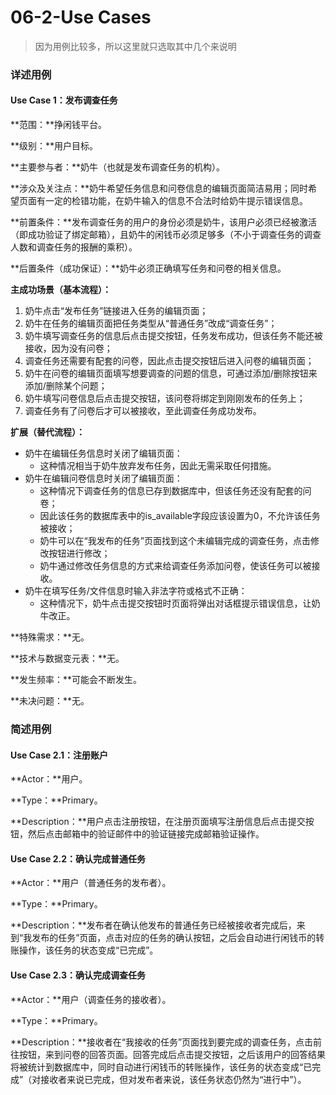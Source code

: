 # 06-2-Use Cases

> 因为用例比较多，所以这里就只选取其中几个来说明

### 详述用例

#### Use Case 1：发布调查任务

**范围：**挣闲钱平台。

**级别：**用户目标。

**主要参与者：**奶牛（也就是发布调查任务的机构）。

**涉众及关注点：**奶牛希望任务信息和问卷信息的编辑页面简洁易用；同时希望页面有一定的检错功能，在奶牛输入的信息不合法时给奶牛提示错误信息。

**前置条件：**发布调查任务的用户的身份必须是奶牛，该用户必须已经被激活（即成功验证了绑定邮箱），且奶牛的闲钱币必须足够多（不小于调查任务的调查人数和调查任务的报酬的乘积）。

**后置条件（成功保证）：**奶牛必须正确填写任务和问卷的相关信息。

**主成功场景（基本流程）：**

1. 奶牛点击“发布任务”链接进入任务的编辑页面；
2. 奶牛在任务的编辑页面把任务类型从“普通任务”改成“调查任务”；
3. 奶牛填写调查任务的信息后点击提交按钮，任务发布成功，但该任务不能还被接收，因为没有问卷；
4. 调查任务还需要有配套的问卷，因此点击提交按钮后进入问卷的编辑页面；
5. 奶牛在问卷的编辑页面填写想要调查的问题的信息，可通过添加/删除按钮来添加/删除某个问题；
6. 奶牛填写问卷信息后点击提交按钮，该问卷将绑定到刚刚发布的任务上；
7. 调查任务有了问卷后才可以被接收，至此调查任务成功发布。

**扩展（替代流程）：**

- 奶牛在编辑任务信息时关闭了编辑页面：
  - 这种情况相当于奶牛放弃发布任务，因此无需采取任何措施。
- 奶牛在编辑问卷信息时关闭了编辑页面：
  - 这种情况下调查任务的信息已存到数据库中，但该任务还没有配套的问卷；
  - 因此该任务的数据库表中的is_available字段应该设置为0，不允许该任务被接收；
  - 奶牛可以在“我发布的任务”页面找到这个未编辑完成的调查任务，点击修改按钮进行修改；
  - 奶牛通过修改任务信息的方式来给调查任务添加问卷，使该任务可以被接收。
- 奶牛在填写任务/文件信息时输入非法字符或格式不正确：
  - 这种情况下，奶牛点击提交按钮时页面将弹出对话框提示错误信息，让奶牛改正。

**特殊需求：**无。

**技术与数据变元表：**无。

**发生频率：**可能会不断发生。

**未决问题：**无。

### 简述用例

#### Use Case 2.1：注册账户

**Actor：**用户。

**Type：**Primary。

**Description：**用户点击注册按钮，在注册页面填写注册信息后点击提交按钮，然后点击邮箱中的验证邮件中的验证链接完成邮箱验证操作。

#### Use Case 2.2：确认完成普通任务

**Actor：**用户（普通任务的发布者）。

**Type：**Primary。

**Description：**发布者在确认他发布的普通任务已经被接收者完成后，来到“我发布的任务”页面，点击对应的任务的确认按钮，之后会自动进行闲钱币的转账操作，该任务的状态变成“已完成”。

#### Use Case 2.3：确认完成调查任务

**Actor：**用户（调查任务的接收者）。

**Type：**Primary。

**Description：**接收者在“我接收的任务”页面找到要完成的调查任务，点击前往按钮，来到问卷的回答页面。回答完成后点击提交按钮，之后该用户的回答结果将被统计到数据库中，同时自动进行闲钱币的转账操作，该任务的状态变成“已完成”（对接收者来说已完成，但对发布者来说，该任务状态仍然为“进行中”）。